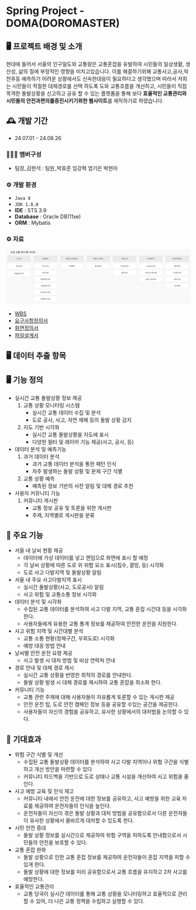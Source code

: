 # Spring Project - DOMA(DOROMASTER)

## 🖥️ 프로젝트 배경 및 소개
 
현대에 들어서 서울의 인구밀도와 교통량은 교통혼잡을 유발하여 시민들의 일상생활, 생산성, 삶의 질에 부정적인 영향을 미치고있습니다. 
이를 해결하기위해 교통사고,공사,악천후등 예측하기 어려운 상황에서도 신속한대응이 필요하다고 생각했으며
따라서 저희는 시민들이 적절한 대체경로를 선택 하도록 도와 교통흐름을 개선하고, 
시민들이 직접 목격한 돌발상황을 신고하고 공유 할 수 있는 플랫폼을 통해 
보다 **효율적인 교통관리와 시민들의 안전과편의를증진시키기위한 웹사이트**를 제작하기로 하였습니다.
 
## 🕰️ 개발 기간
* 24.07.01 - 24.08.26

### 🧑‍🤝‍🧑 맴버구성
 - 팀장_김현석 : 팀원_박효준 임강혁 엄기은 박현아

### ⚙️ 개발 환경
- `Java 8`
- `JDK 1.8.0`
- **IDE** : STS 3.9 
- **Database** : Oracle DB(11xe)
- **ORM** : Mybatis

### ⚙️ 자료 
   ![Flowchar](https://github.com/hykim-king/DOMA/blob/main/Flowchart.png) 
-  [WBS](https://docs.google.com/spreadsheets/d/1ygw7R05fOniBzU3TDZoJKI-ECfYrxgn_rOPfDotEg7A/edit?usp=sharing)
-  [요구사항정의서](https://docs.google.com/spreadsheets/d/1aGMeFKOgAOLuhniAtfQUniX5u7MJNdnl/edit?gid=1427165370#gid=1427165370)
-  [화면정의서](https://docs.google.com/spreadsheets/d/1auP1GR0EAGFrWE36mVaE0yUEWEycyrzZpsFjArp7BOc/edit?gid=1917835692#gid=1917835692)
-  [파일설계서](https://docs.google.com/spreadsheets/d/181ljV_PhBrw8tRpnTNh9Y_URI921AwEqz2VpbCJ1r9E/edit?gid=0#gid=0)
 

## 🖥️ 데이터 추출 항목 
## 🖥️ 기능 정의  
* 실시간 교통 돌발상황 정보 제공
   1. 교통 상황 모니터링 시스템
      - 실시간 교통 데이터 수집 및 분석
      - 도로 공사, 사고, 자연 재해 등의 돌발 상황 감지
   2. 지도 기반 시각화
       - 실시간 교통 돌발상황을 지도에 표시
       - 다양한 필터 및 레이어 기능 제공(사고, 공사, 등)
* 데이터 분석 및 예측기능
   1. 과거 데이터 분석
      - 과거 교통 데이터 분석을 통한 패턴 인식
      - 자주 발생하는 돌발 상황 및 문제 구간 식별
   2. 교통 상황 예측
      - 예측된 정보 기반의 사전 알림 및 대체 경로 추천
* 사용자 커뮤니티 기능
  1. 커뮤니티 게시판
     - 교통 정보 공유 및 토론을 위한 게시판
     - 주제, 지역별로 게시판을 분류
## 📌 주요 기능
* 서울 내 날씨 현황 제공
  - 데이터에 가상 데이터를 넣고 랜덤으로 화면에 표시 할 예정
  - 각 날씨 상황에 따른 도로 위 위험 요소 표시(침수, 결빙, 등) 시각화
  - 도로 사고 다발지역 및 돌발상황 알림
* 서울 내 주요 사고다발지역 표시
  - 실시간 돌발상황(사고, 도로공사) 알림
  - 사고 위험 및 교통소통 정보 시각화
* 데이터 분석 및 시각화
   - 수집된 교통 데이터를 분석하여 사고 다발 지역, 교통 혼잡 시간대 등을 시각화 한다.
   - 사용자들에게 유용한 교통 통계 정보를 제공하여 안전한 운전을 지원한다.
* 사고 위험 지역 및 시간대별 분석
   - 교통 소통 현황(정체구간, 우회도로) 시각화
   - 예방 대응 방법 안내
 * 날씨별 안전 운전 요령 제공
   - 사고 발생 시 대처 방법 및 비상 연락처 안내
 * 경로 안내  및 대체 경로 제시
   - 실시간 교통 상황을 반영한 최적의 경로를 안내한다.
   - 돌발 상황 발생 시 대체 경로를 제시하여 교통 혼잡을 최소화 한다.
 * 커뮤니티 기능
    - 교통 관련 주제에 대해 사용자들이 자유롭게 토론할 수 있는 게시판 제공
    - 안전 운전 팁, 도로 안전 캠페인 정보 등을 공유할 수있는 공간을 제공한다.
    - 사용자들이 자신의 경험을 공유하고, 유사한 상황에서의 대처법을 논의할 수 있다.
## 📌 기대효과
* 위험 구간 식별 및 개선
   - 수집된 교통 돌발상황 데이터를 분석하여 사고 다발 지역이나 위험 구간을 식별하고 개선 방안을 마련할 수 있다
   - 커뮤니티 피드백을 기반으로 도로 상태나 교통 시설을 개선하여 사고 위험을 줄인다.
* 사고 예방 교육 및 인식 제고
   - 커뮤니티 내에서 안전 운전에 대한 정보를 공유하고, 사고 예방을 위한 교육 자료를 제공하여 운전자들의 인식을 높인다.
   - 운전자들이 자신이 겪은 돌발 상황과 대처 방법을 공유함으로서 다른 운전자들이 유사한 상황에서 올바르게 대처할 수 있도록 한다.
* 시민 안전 증대
  - 돌발 상황 정보를 실시간으로 제공하여 위험 구역을 피하도록 안내함으로서 시민들의 안전을 보호할 수 있다.
* 교통 혼잡 완화
  - 돌발 상황으로 인한 교통 혼잡 정보를 제공하여 운전자들이 혼잡 지역을 피할 수 있게 한다.
  - 돌발 상황에 대한 정보를 미리 공유함으로서 교통 흐름을 유지하고 2차 사고를 예방한다.
 * 효율적인 교통관리
    - 교통 당국이 실시간 데이터를 통해 교통 상황을 모니터링하고 효율적으로 관리할 수 있어, 더 나은 교통 정책을 수립하고 실행할 수 있다.
